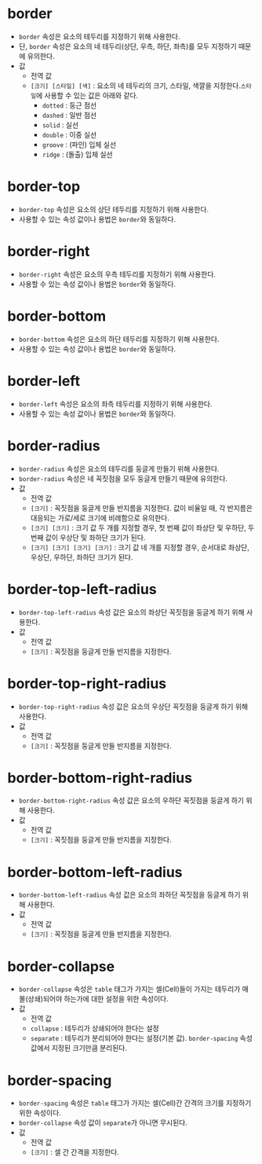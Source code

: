 # border
- `border` 속성은 요소의 테두리를 지정하기 위해 사용한다.
- 단, `border` 속성은 요소의 네 테두리(상단, 우측, 하단, 좌측)를 모두 지정하기 때문에 유의한다.
- 값
  - 전역 값
  - `[크기] [스타일] [색]` : 요소의 네 테두리의 크기, 스타일, 색깔을 지정한다.`스타일`에 사용할 수 있는 값은 아래와 같다.
    - `dotted` : 둥근 점선
    - `dashed` : 일반 점선
    - `solid` : 실선
    - `double` : 이중 실선
    - `groove` : (파인) 입체 실선
    - `ridge` : (돌출) 입체 실선

# border-top
- `border-top` 속성은 요소의 상단 테두리를 지정하기 위해 사용한다.
- 사용할 수 있는 속성 값이나 용법은 `border`와 동일하다.

# border-right
- `border-right` 속성은 요소의 우측 테두리를 지정하기 위해 사용한다.
- 사용할 수 있는 속성 값이나 용법은 `border`와 동일하다.

# border-bottom
- `border-bottom` 속성은 요소의 하단 테두리를 지정하기 위해 사용한다.
- 사용할 수 있는 속성 값이나 용법은 `border`와 동일하다.

# border-left
- `border-left` 속성은 요소의 좌측 테두리를 지정하기 위해 사용한다.
- 사용할 수 있는 속성 값이나 용법은 `border`와 동일하다.

# border-radius
- `border-radius` 속성은 요소의 테두리를 둥글게 만들기 위해 사용한다.
- `border-radius` 속성은 네 꼭짓점을 모두 둥글게 만들기 때문에 유의한다.
- 값
  - 전역 값
  - `[크기]` : 꼭짓점을 둥글게 만들 반지름을 지정한다. 값이 비율일 때, 각 반지름은 대응되는 가로/세로 크기에 비례함으로 유의한다.
  - `[크기] [크기]` : 크기 값 두 개를 지정할 경우, 첫 번째 값이 좌상단 및 우하단, 두 번째 값이 우상단 및 좌하단 크기가 된다.
  - `[크기] [크기] [크기] [크기]` : 크기 값 네 개를 지정할 경우, 순서대로 좌상단, 우상단, 우하단, 좌하단 크기가 된다.

# border-top-left-radius
- `border-top-left-radius` 속성 값은 요소의 좌상단 꼭짓점을 둥글게 하기 위해 사용한다.
- 값
  - 전역 값
  - `[크기]` : 꼭짓점을 둥글게 만들 반지름을 지정한다.

# border-top-right-radius
- `border-top-right-radius` 속성 값은 요소의 우상단 꼭짓점을 둥글게 하기 위해 사용한다.
- 값
  - 전역 값
  - `[크기]` : 꼭짓점을 둥글게 만들 반지름을 지정한다.

# border-bottom-right-radius
- `border-bottom-right-radius` 속성 값은 요소의 우하단 꼭짓점을 둥글게 하기 위해 사용한다.
- 값
  - 전역 값
  - `[크기]` : 꼭짓점을 둥글게 만들 반지름을 지정한다.

# border-bottom-left-radius
- `border-bottom-left-radius` 속성 값은 요소의 좌하단 꼭짓점을 둥글게 하기 위해 사용한다.
- 값
  - 전역 값
  - `[크기]` : 꼭짓점을 둥글게 만들 반지름을 지정한다.

# border-collapse
- `border-collapse` 속성은 `table` 태그가 가지는 셀(Cell)들이 가지는 테두리가 매몰(상쇄)되어야 하는가에 대한 설정을 위한 속성이다.
- 값
  - 전역 값
  - `collapse` : 테두리가 상쇄되어야 한다는 설정
  - `separate` : 테두리가 분리되어야 한다는 설정(기본 값). `border-spacing` 속성 값에서 지정된 크기만큼 분리된다.

# border-spacing
- `border-spacing` 속성은 `table` 태그가 가지는 셀(Cell)간 간격의 크기를 지정하기 위한 속성이다.
- `border-collapse` 속성 값이 `separate`가 아니면 무시된다.
- 값
  - 전역 값
  - `[크기]` : 셀 간 간격을 지정한다.
